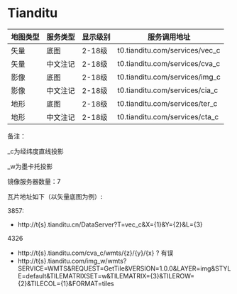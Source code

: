 #   Tianditu

|地图类型|服务类型|显示级别|服务调用地址|
|-------|-------|-------|-----------|
|矢量|底图|2-18级|t0.tianditu.com/services/vec_c|
|矢量|中文注记|2-18级|t0.tianditu.com/services/cva_c|
|影像|底图|2-18级|t0.tianditu.com/services/img_c|
|影像|中文注记|2-18级|t0.tianditu.com/services/cia_c|
|地形|底图|2-18级|t0.tianditu.com/services/ter_c|
|地形|中文注记|2-18级|t0.tianditu.com/services/cta_c|

备注：

_c为经纬度直线投影

_w为墨卡托投影

镜像服务器数量：7

瓦片地址如下（以矢量底图为例）:

3857:
- http://t{s}.tianditu.cn/DataServer?T=vec_c&X={1}&Y={2}&L={3}

4326
- http://t{s}.tianditu.com/cva_c/wmts/{z}/{y}/{x} ? 有误
- http://t{s}.tianditu.com/img_w/wmts?SERVICE=WMTS&REQUEST=GetTile&VERSION=1.0.0&LAYER=img&STYLE=default&TILEMATRIXSET=w&TILEMATRIX={3}&TILEROW={2}&TILECOL={1}&FORMAT=tiles
